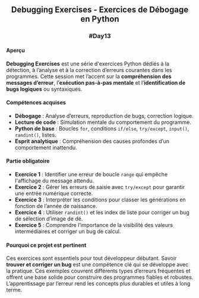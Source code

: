 ## <p align="center"> Debugging Exercises - Exercices de Débogage en Python </p>
### <p align="center"> #Day13 </p>

#### Aperçu
**Debugging Exercises** est une série d'exercices Python dédiés à la détection, à l’analyse et à la correction d’erreurs courantes dans les programmes. Cette session met l’accent sur la **compréhension des messages d’erreur**, l’**exécution pas-à-pas mentale** et l’**identification de bugs logiques** ou syntaxiques.

#### Compétences acquises
- **Débogage** : Analyse d’erreurs, reproduction de bugs, correction logique.
- **Lecture de code** : Simulation mentale du comportement du programme.
- **Python de base** : Boucles `for`, conditions `if/else`, `try/except`, `input()`, `randint()`, listes.
- **Esprit analytique** : Compréhension des causes profondes d’un comportement inattendu.

#### Partie obligatoire
- **Exercice 1** : Identifier une erreur de boucle `range` qui empêche l'affichage du message attendu.
- **Exercice 2** : Gérer les erreurs de saisie avec `try/except` pour garantir une entrée numérique correcte.
- **Exercice 3** : Interpréter les conditions pour classer les générations en fonction de l’année de naissance.
- **Exercice 4** : Utiliser `randint()` et les index de liste pour corriger un bug de sélection d’image de dé.
- **Exercice 5** : Comprendre l’importance de la visibilité des valeurs intermédiaires et corriger un bug de calcul.

#### Pourquoi ce projet est pertinent
Ces exercices sont essentiels pour tout développeur débutant. Savoir **trouver et corriger un bug** est une compétence clé qui se développe avec la pratique. Ces exemples couvrent différents types d’erreurs fréquentes et offrent une base solide pour construire des programmes fiables et robustes. L’apprentissage par l’erreur rend les concepts plus durables et utiles à long terme.
